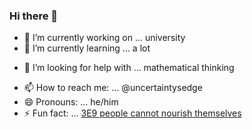 ### Hi there 👋

<!--
**uncertaintysedge/uncertaintysedge** is a ✨ _special_ ✨ repository because its `README.md` (this file) appears on your GitHub profile.

Here are some ideas to get you started:
-->


- 🔭 I’m currently working on ... university
- 🌱 I’m currently learning ... a lot
<!-- - 👯 I’m looking to collaborate on ... -->
- 🤔 I’m looking for help with ... mathematical thinking
<!-- - 💬 Ask me about ... -->
- 📫 How to reach me: ... @uncertaintysedge
- 😄 Pronouns: ... he/him
- ⚡ Fun fact: ... [3E9 people cannot nourish themselves](https://ourworldindata.org/diet-affordability)
